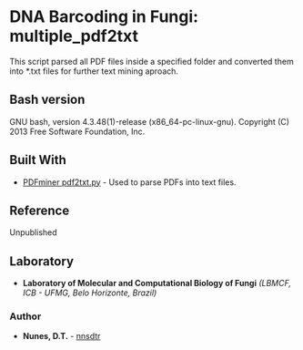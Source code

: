 # DNA Barcoding in Fungi: multiple_pdf2txt

This script parsed all PDF files inside a specified folder and converted them into *.txt files for further text mining aproach.

## Bash version

GNU bash, version 4.3.48(1)-release (x86_64-pc-linux-gnu). Copyright (C) 2013 Free Software Foundation, Inc.

## Built With

* [PDFminer pdf2txt.py](https://github.com/euske/pdfminer/blob/master/tools/pdf2txt.py) - Used to parse PDFs into text files.

## Reference

Unpublished

## Laboratory

* **Laboratory of Molecular and Computational Biology of Fungi** *(LBMCF, ICB - UFMG, Belo Horizonte, Brazil)*

### Author
* **Nunes, D.T.** - [nnsdtr](https://github.com/nnsdtr)
